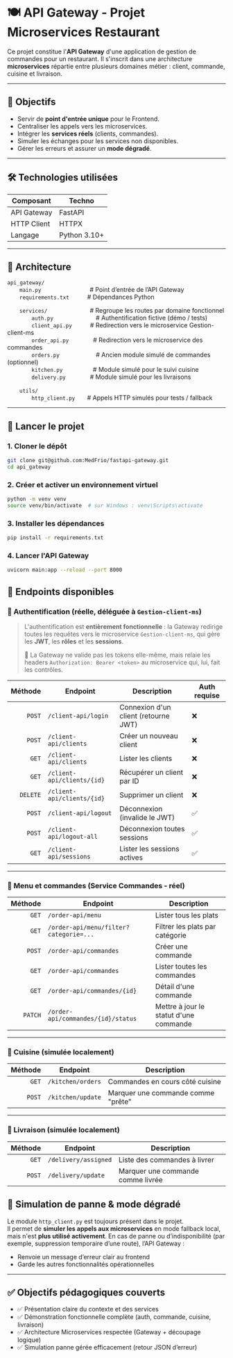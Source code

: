 # 🍽️ API Gateway - Projet Microservices Restaurant

Ce projet constitue l'**API Gateway** d'une application de gestion de commandes pour un restaurant. Il s'inscrit dans une architecture **microservices** répartie entre plusieurs domaines métier : client, commande, cuisine et livraison.

---

## 📌 Objectifs

- Servir de **point d'entrée unique** pour le Frontend.
- Centraliser les appels vers les microservices.
- Intégrer les **services réels** (clients, commandes).
- Simuler les échanges pour les services non disponibles.
- Gérer les erreurs et assurer un **mode dégradé**.

---

## 🛠️ Technologies utilisées

| Composant     | Techno      |
|---------------|-------------|
| API Gateway   | FastAPI     |
| HTTP Client   | HTTPX       |
| Langage       | Python 3.10+|

---

## 📁 Architecture


`api_gateway/`  
  `main.py`        # Point d’entrée de l’API Gateway  
  `requirements.txt`   # Dépendances Python  

  `services/`       # Regroupe les routes par domaine fonctionnel  
    `auth.py`       # Authentification fictive (démo / tests)  
    `client_api.py`   # Redirection vers le microservice Gestion-client-ms  
    `order_api.py`    # Redirection vers le microservice des commandes  
    `orders.py`      # Ancien module simulé de commandes (optionnel)  
    `kitchen.py`     # Module simulé pour le suivi cuisine  
    `delivery.py`    # Module simulé pour les livraisons  

  `utils/`  
    `http_client.py`  # Appels HTTP simulés pour tests / fallback


---

## 🚀 Lancer le projet

### 1. Cloner le dépôt
```bash
git clone git@github.com:MedFrio/fastapi-gateway.git
cd api_gateway
```
### 2. Créer et activer un environnement virtuel
```bash
python -m venv venv
source venv/bin/activate  # sur Windows : venv\Scripts\activate
```
### 3. Installer les dépendances
```bash
pip install -r requirements.txt
```
### 4. Lancer l'API Gateway
```bash
uvicorn main:app --reload --port 8000
```

## 🔗 Endpoints disponibles

### 🔐 Authentification (réelle, déléguée à `Gestion-client-ms`)
> L'authentification est **entièrement fonctionnelle** : la Gateway redirige toutes les requêtes vers le microservice `Gestion-client-ms`, qui gère les **JWT**, les **rôles** et les **sessions**.
>  
> 📌 La Gateway ne valide pas les tokens elle-même, mais relaie les headers `Authorization: Bearer <token>` au microservice qui, lui, fait les contrôles.

| Méthode | Endpoint                          | Description                                 | Auth requise |
|--------:|-----------------------------------|---------------------------------------------|--------------|
| `POST`  | `/client-api/login`               | Connexion d'un client (retourne JWT)        | ❌           |
| `POST`  | `/client-api/clients`             | Créer un nouveau client                     | ❌           |
| `GET`   | `/client-api/clients`             | Lister les clients                          | ❌           |
| `GET`   | `/client-api/clients/{id}`        | Récupérer un client par ID                  | ❌           |
| `DELETE`| `/client-api/clients/{id}`        | Supprimer un client                         | ❌           |
| `POST`  | `/client-api/logout`              | Déconnexion (invalide le JWT)               | ✅           |
| `POST`  | `/client-api/logout-all`          | Déconnexion toutes sessions                 | ✅           |
| `GET`   | `/client-api/sessions`            | Lister les sessions actives                 | ✅           |

---

### 📖 Menu et commandes (Service Commandes - réel)

| Méthode | Endpoint                                         | Description                            |
|--------:|--------------------------------------------------|----------------------------------------|
| `GET`   | `/order-api/menu`                                | Lister tous les plats                  |
| `GET`   | `/order-api/menu/filter?categorie=...`           | Filtrer les plats par catégorie        |
| `POST`  | `/order-api/commandes`                           | Créer une commande                     |
| `GET`   | `/order-api/commandes`                           | Lister toutes les commandes            |
| `GET`   | `/order-api/commandes/{id}`                      | Détail d'une commande                  |
| `PATCH` | `/order-api/commandes/{id}/status`               | Mettre à jour le statut d'une commande|

---

### 🍳 Cuisine (simulée localement)
| Méthode | Endpoint               | Description                            |
|--------:|------------------------|----------------------------------------|
| `GET`   | `/kitchen/orders`      | Commandes en cours côté cuisine        |
| `POST`  | `/kitchen/update`      | Marquer une commande comme "prête"     |

---

### 🚚 Livraison (simulée localement)
| Méthode | Endpoint               | Description                            |
|--------:|------------------------|----------------------------------------|
| `GET`   | `/delivery/assigned`   | Liste des commandes à livrer           |
| `POST`  | `/delivery/update`     | Marquer une commande comme livrée      |


## 🧪 Simulation de panne & mode dégradé

Le module `http_client.py` est toujours présent dans le projet.  
Il permet de **simuler les appels aux microservices** en mode fallback local, mais n'est **plus utilisé activement**.
En cas de panne ou d’indisponibilité (par exemple, suppression temporaire d’une route), l’API Gateway :

- Renvoie un message d’erreur clair au frontend
- Garde les autres fonctionnalités opérationnelles

---

## ✅ Objectifs pédagogiques couverts

- ✅ Présentation claire du contexte et des services
- ✅ Démonstration fonctionnelle complète (auth, commande, cuisine, livraison)
- ✅ Architecture Microservices respectée (Gateway + découpage logique)
- ✅ Simulation panne gérée efficacement (retour JSON d’erreur)

